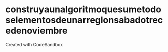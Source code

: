 # construyaunalgoritmoquesumetodoselementosdeunarreglonsabadotrecedenoviembre
Created with CodeSandbox
